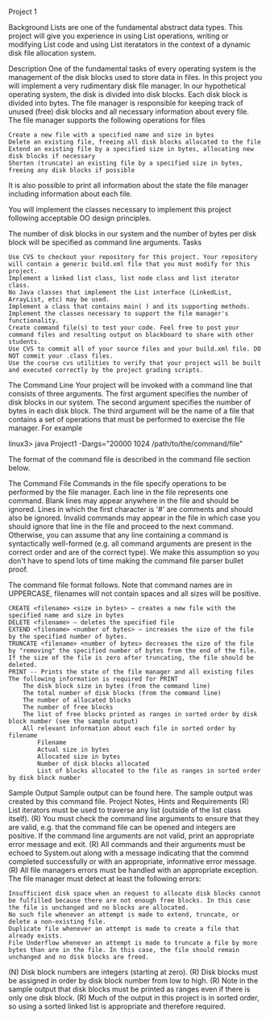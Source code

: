 Project 1

Background
Lists are one of the fundamental abstract data types. This project will give you experience in using List operations, writing or modifying List code and using List iteratators in the context of a dynamic disk file allocation system.

Description
One of the fundamental tasks of every operating system is the management of the disk blocks used to store data in files. In this project you will implement a very rudimentary disk file manager. In our hypothetical operating system, the disk is divided into disk blocks. Each disk block is divided into bytes. The file manager is responsible for keeping track of unused (free) disk blocks and all necessary information about every file. The file manager supports the following operations for files

    Create a new file with a specified name and size in bytes
    Delete an existing file, freeing all disk blocks allocated to the file
    Extend an existing file by a specified size in bytes, allocating new disk blocks if necessary
    Shorten (truncate) an existing file by a specified size in bytes, freeing any disk blocks if possible

It is also possible to print all information about the state the file manager including information about each file.

You will implement the classes necessary to implement this project following acceptable OO design principles.

The number of disk blocks in our system and the number of bytes per disk block will be specified as command line arguments.
Tasks

    Use CVS to checkout your repository for this project. Your repository will contain a generic build.xml file that you must modify for this project.
    Implement a linked list class, list node class and list iterator class.
    No Java classes that implement the List interface (LinkedList, ArrayList, etc) may be used. 
    Implement a class that contains main( ) and its supporting methods.
    Implement the classes necessary to support the file manager's functionality.
    Create command file(s) to test your code. Feel free to post your command files and resulting output on blackboard to share with other students.
    Use CVS to commit all of your source files and your build.xml file. DO NOT commit your .class files.
    Use the course cvs utilities to verify that your project will be built and executed correctly by the project grading scripts. 

The Command Line
Your project will be invoked with a command line that consists of three arguments. The first argument specifies the number of disk blocks in our system. The second argument specifies the number of bytes in each disk block. The third argument will be the name of a file that contains a set of operations that must be performed to exercise the file manager. For example

 linux3> java Project1 -Dargs="20000 1024 /path/to/the/command/file"
 

The format of the command file is described in the command file section below.

The Command File
Commands in the file specify operations to be performed by the file manager. Each line in the file represents one command. Blank lines may appear anywhere in the file and should be ignored. Lines in which the first character is '#' are comments and should also be ignored. Invalid commands may appear in the file in which case you should ignore that line in the file and proceed to the next command. Otherwise, you can assume that any line containing a command is syntactically well-formed (e.g. all command arguments are present in the correct order and are of the correct type). We make this assumption so you don't have to spend lots of time making the command file parser bullet proof.

The command file format follows. Note that command names are in UPPERCASE, filenames will not contain spaces and all sizes will be positive.

    CREATE <filename> <size in bytes> — creates a new file with the specified name and size in bytes
    DELETE <filename> — deletes the specified file
    EXTEND <filename> <number of bytes> — increases the size of the file by the specified number of bytes.
    TRUNCATE <filename> <number of bytes> decreases the size of the file by "removing" the specified number of bytes from the end of the file. If the size of the file is zero after truncating, the file should be deleted.
    PRINT -- Prints the state of the file manager and all existing files
    The following information is required for PRINT
        The disk block size in bytes (from the command line)
        The total number of disk blocks (from the command line)
        The number of allocated blocks
        The number of free blocks
        The list of free blocks printed as ranges in sorted order by disk block number (see the sample output)
        All relevant information about each file in sorted order by filename
            Filename
            Actual size in bytes
            Allocated size in bytes
            Number of disk blocks allocated
            List of blocks allocated to the file as ranges in sorted order by disk block number

Sample Output
Sample output can be found here. The sample output was created by this command file.
Project Notes, Hints and Requirements
(R) List iterators must be used to traverse any list (outside of the list class itself).
(R) You must check the command line arguments to ensure that they are valid, e.g. that the command file can be opened and integers are positive. If the command line arguments are not valid, print an appropriate error message and exit.
(R) All commands and their arguments must be echoed to System.out along with a message indicating that the commnd completed successfully or with an appropriate, informative error message.
(R) All file managers errors must be handled with an appropriate exception. The file manager must detect at least the following errors:

    Insufficient disk space when an request to allocate disk blocks cannot be fulfilled because there are not enough free blocks. In this case the file is unchanged and no blocks are allocated.
    No such file whenever an attempt is made to extend, truncate, or delete a non-existing file.
    Duplicate file whenever an attempt is made to create a file that already exists.
    File Underflow whenever an attempt is made to truncate a file by more bytes than are in the file. In this case, the file should remain unchanged and no disk blocks are freed. 

(N) Disk block numbers are integers (starting at zero).
(R) Disk blocks must be assigned in order by disk block number from low to high.
(R) Note in the sample output that disk blocks must be printed as ranges even if there is only one disk block.
(R) Much of the output in this project is in sorted order, so using a sorted linked list is appropriate and therefore required.
